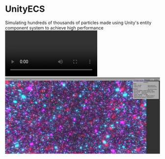 # UnityECS
Simulating hundreds of thousands of particles made using Unity's entity component system to achieve high performance
![vid](motion.mp4)
![still img](Capture.PNG)
